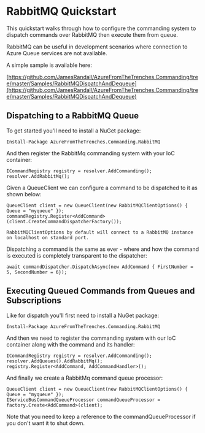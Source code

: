 # RabbitMQ Quickstart

This quickstart walks through how to configure the commanding system to dispatch commands over RabbitMQ then execute them from queue.

RabbitMQ can be useful in development scenarios where connection to Azure Queue services are not available.

A simple sample is available here:

[https://github.com/JamesRandall/AzureFromTheTrenches.Commanding/tree/master/Samples/RabbitMQDispatchAndDequeue](https://github.com/JamesRandall/AzureFromTheTrenches.Commanding/tree/master/Samples/RabbitMQDispatchAndDequeue)

## Dispatching to a RabbitMQ Queue

To get started you'll need to install a NuGet package:

    Install-Package AzureFromTheTrenches.Commanding.RabbitMQ

And then register the RabbitMq commanding system with your IoC container:

    ICommandRegistry registry = resolver.AddCommanding();
    resolver.AddRabbitMq();

Given a QueueClient we can configure a command to be dispatched to it as shown below:

    QueueClient client = new QueueClient(new RabbitMQClientOptions() { Queue = "myqueue" });
    commandRegistry.Register<AddCommand>(client.CreateCommandDispatcherFactory());

    RabbitMQClientOptions by default will connect to a RabbitMQ instance on localhost on standard port.

Dispatching a command is the same as ever - where and how the command is executed is completely transparent to the dispatcher:

    await commandDispatcher.DispatchAsync(new AddCommand { FirstNumber = 5, SecondNumber = 6});

## Executing Queued Commands from Queues and Subscriptions

Like for dispatch you'll first need to install a NuGet package:

    Install-Package AzureFromTheTrenches.Commanding.RabbitMQ

And then we need to register the commanding system with our IoC container along with the command and its handler:

    ICommandRegistry registry = resolver.AddCommanding();
    resolver.AddQueues().AddRabbitMq();
    registry.Register<AddCommand, AddCommandHandler>();

And finally we create a RabbitMq command queue processor:

    QueueClient client = new QueueClient(new RabbitMQClientOptions() { Queue = "myqueue" });
    IServiceBusCommandQueueProcessor commandQueueProcessor = factory.Create<AddCommand>(client);

Note that you need to keep a reference to the commandQueueProcessor if you don't want it to shut down.

